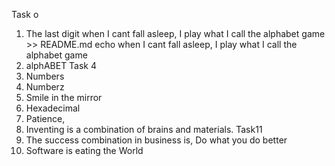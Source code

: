 Task o
1. The last digit
 when I cant fall asleep, I play what I call the alphabet game >> README.md
echo  when I cant fall asleep, I play what I call the alphabet game
3. alphABET
Task 4
5. Numbers
6. Numberz
7. Smile in the mirror
8. Hexadecimal
9. Patience, 
10. Inventing is a combination of brains and materials. 
Task11
11. The success combination in business is, Do what you do better
12. Software is eating the World
